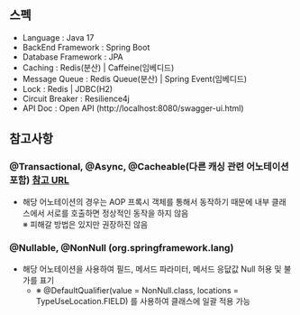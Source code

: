 ## 스펙

- Language : Java 17
- BackEnd Framework : Spring Boot
- Database Framework : JPA
- Caching : Redis(분산) | Caffeine(임베디드)
- Message Queue : Redis Queue(분산) | Spring Event(임베디드)
- Lock : Redis | JDBC(H2)
- Circuit Breaker : Resilience4j
- API Doc : Open API (http://localhost:8080/swagger-ui.html)

## 참고사항

### @Transactional, @Async, @Cacheable(다른 캐싱 관련 어노테이션 포함) [참고 URL](https://www.notion.so/Transactional-e8dcb4e3ab514ea4a3a196fce51ad4cc)

- 해당 어노테이션의 경우는 AOP 프록시 객체를 통해서 동작하기 때문에 내부 클래스에서 서로를 호출하면 정상적인 동작을 하지 않음 <br>
  ※ 피해갈 방법은 있지만 권장하진 않음

### @Nullable, @NonNull (org.springframework.lang)

- 해당 어노테이션을 사용하여 필드, 메서드 파라미터, 메서드 응닶값 Null 허용 및 불가를 표기
  - ※ @DefaultQualifier(value = NonNull.class, locations = TypeUseLocation.FIELD) 를 사용하여 클래스에 일괄 적용 가능